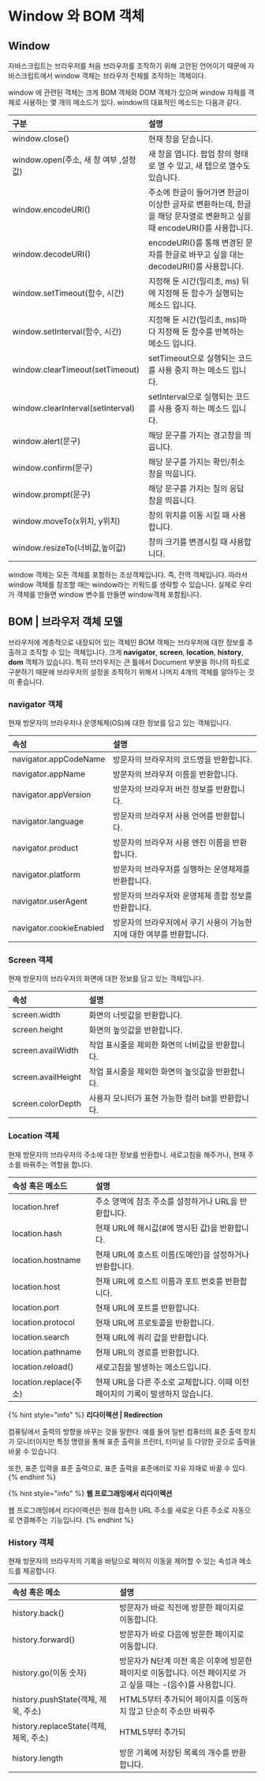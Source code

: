 # Window 와 BOM 객체

## Window

 자바스크립트는 브라우저를 처음 브라우저를 조작하기 위해 고안된 언어이기 때문에 자바스크립트에서 window 객체는 브라우저 전체를 조작하는 객체이다.

  window 에 관련된 객체는 크게 BOM 객체와 DOM 객체가 있으며 window 자체를 객체로 사용하는 몇 개의 메소드가 있다. window의 대표적인 메소드는 다음과 같다.

| 구분 | 설명 |
| :--- | :--- |
| window.close\(\) | 현재 창을 닫습니다.  |
| window.open\(주소, 새 창 여부 ,설정값\) | 새 창을 엽니다. 팝업 창의 형태로 열 수 있고, 새 탭으로 열수도 있습니다. |
| window.encodeURI\(\) | 주소에 한글이 들어가면 한글이 이상한 글자로 변환하는데, 한글을 해당 문자열로 변환하고 싶을 때 encodeURI\(\)를 사용합니다. |
| window.decodeURI\(\) | encodeURI\(\)를 통해 변경된 문자를 한글로 바꾸고 싶을 대는 decodeURI\(\)를 사용합니다. |
| window.setTimeout\(함수, 시간\) | 지정해 둔 시간\(밀리초, ms\) 뒤에 지정해 둔 함수가 실행되는 메소드 입니다.  |
| window.setInterval\(함수, 시간\) | 지정해 둔 시간\(밀리초, ms\)마다 지정해 둔 함수를 반복하는 메소드 입니다. |
| window.clearTimeout\(setTimeout\) | setTimeout으로 실행되는 코드를 사용 중지 하는 메소드 입니다. |
| window.clearInterval\(setInterval\) | setInterval으로 실행되는 코드를 사용 중지 하는 메소드 입니다. |
| window.alert\(문구\) | 해당 문구를 가지는 경고창을 띄웁니다. |
| window.confirm\(문구\) | 해당 문구를 가지는 확인/취소 창을 띄웁니다. |
| window.prompt\(문구\) | 해당 문구를 가지는 질의 응답 창을 띄웁니다. |
| window.moveTo\(x위치, y위치\) | 창의 위치를 이동 시킬 때 사용합니다. |
| window.resizeTo\(너비값,높이값\) | 창의 크기를 변경시킬 때 사용합니다. |

 window 객체는 모든 객체를 포함하는 조상객체입니다. 즉, 전역 객체입니다. 따라서 window 객체를 참조할 때는 window라는 키워드를 생략할 수 있습니다. 실제로 우리가 객체를 만들면 window 변수를 만들면 window객체 포함됩니다.

## BOM \| 브라우저 객체 모델 

 브라우저에 계층적으로 내장되어 있는 객체인 BOM 객체는 브라우저에 대한 정보를 추출하고 조작할 수 있는 객체입니다. 크게 **navigator**, **screen**, **location**, **history**, **dom** 객체가 있습니다. 특히 브라우저는 큰 틀에서 Document 부분을 하나의 파트로 구분하기 때문에 브라우저의 설정을 조작하기 위해서 나머지 4개의 객체를 알아두는 것이 좋습니다.

### navigator 객체

 현재 방문자의 브라우저나 운영체제\(OS\)에 대한 정보를 담고 있는 객체입니다.

| 속성 | 설명 |
| :--- | :--- |
| navigator.appCodeName | 방문자의 브라우저의 코드명을 반환합니다. |
| navigator.appName | 방문자의 브라우저 이름을 반환합니다. |
| navigator.appVersion | 방문자의 브라우저 버전 정보를 반환합니다. |
| navigator.language | 방문자의 브라우저 사용 언어를 반환합니다. |
| navigator.product | 방문자의 브라우저 사용 엔진 이름을 반환합니다. |
| navigator.platform | 방문자의 브라우저를 실행하는 운영체제를 반환합니다. |
| navigator.userAgent | 방문자의 브라우저와 운영체제 종합 정보를 반환합니다. |
| navigator.cookieEnabled | 방문자의 브라우저에서 쿠기 사용이 가능한지에 대한 여부를 반환합니다. |

### Screen 객체 

현재 방문자의 브라우저의 화면에 대한 정보를 담고 있는 객체입니다.

| 속성 | 설명  |
| :--- | :--- |
| screen.width | 화면의 너빗값을 반환합니다. |
| screen.height | 화면의 높잇값을 반환합니다. |
| screen.availWidth | 작업 표시줄을 제외한 화면의 너비값을 반환합니다. |
| screen.availHeight | 작업 표시줄을 제외한 화면의 높잇값을 반환합니다. |
| screen.colorDepth | 사용자 모니터가 표현 가능한 컬러 bit을 반환합니다. |

### Location 객체 

현재 방문자의 브라우저의 주소에 대한 정보를 반환합니. 새로고침을 해주거나, 현재 주소를 바꿔주는 역할을 합니다.

| 속성 혹은 메소드 | 설명 |
| :--- | :--- |
| location.href | 주소 영역에 참조 주소를 설정하거나 URL을 반환합니다. |
| location.hash | 현재 URL에 해시값\(\#에 명시된 값\)을 반환합니다. |
| location.hostname | 현재 URL에 호스트 이름\(도메인\)을 설정하거나 반환합니다. |
| location.host | 현재 URL에 호스트 이름과 포트 번호를 반환합니다. |
| location.port | 현재 URL에 포트를 반환합니다. |
| location.protocol | 현재 URL에 프로토콜을 반환합니다. |
| location.search | 현재 URL에 쿼리 값을 반환합니다. |
| location.pathname | 현재 URL의 경로를 반환합니다. |
| location.reload\(\) | 새로고침을 발생하는 메소드입니다. |
| location.replace\(주소\) | 현재 URL을 다른 주소로 교체합니다. 이때 이전 페이지의 기록이 발생하지 않습니다. |

{% hint style="info" %}
**리다이렉션 \| Redirection**

컴퓨팅에서 출력의 방향을 바꾸는 것을 말한다. 예를 들어 일반 컴퓨터의 표준 출력 장치가 모니터이지만 특정 명령을 통해 표준 출력을 프린터, 터미널 등 다양한 곳으로 출력을 바꿀 수 있습니다.

또한, 표준 입력을 표준 출력으로, 표준 출력을 표준에러로 자유 자재로 바꿀 수 있다.
{% endhint %}

{% hint style="info" %}
**웹 프로그래밍에서 리다이렉션** 

웹 프로그래밍에서 리다이렉션은 원래 접속한 URL 주소를 새로운 다른 주소로 자동으로 연결해주는 기능입니다. 
{% endhint %}

### History 객체 

현재 방문자의 브라우저의 기록을 바탕으로 페이지 이동을 제어할 수 있는 속성과 메소드를 제공합니다.

| 속성 혹은 메소 | 설명  |
| :--- | :--- |
| history.back\(\) | 방문자가 바로 직전에 방문한 페이지로 이동합니다. |
| history.forward\(\) | 방문자가 바로 다음에 방문한 페이지로 이동합니다. |
| history.go\(이동 숫자\) | 방문자가 N단계 이전 혹은 이후에 방문한 페이지로 이동합니다. 이전 페이지로 가고 싶을 때는 -\(음수\)를 사용합니다. |
| history.pushState\(객체, 제목, 주소\) | HTML5부터 추가되어 페이지를 이동하지 않고 단순히 주소만 바꿔주 |
| history.replaceState\(객체, 제목, 주소\) | HTML5부터 추가되 |
| history.length | 방문 기록에 저장된 목록의 개수를 반환합니다. |



